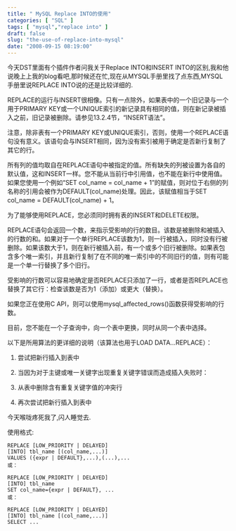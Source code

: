 ```yaml
---
title: " MySQL Replace INTO的使用"
categories: [ "SQL" ]
tags: [ "mysql","replace into" ]
draft: false
slug: "the-use-of-replace-into-mysql"
date: "2008-09-15 08:19:00"
---
```


今天DST里面有个插件作者问我关于Replace INTO和INSERT INTO的区别,我和他说晚上上我的blog看吧,那时候还在忙,现在从MYSQL手册里找了点东西,MYSQL手册里说REPLACE INTO说的还是比较详细的.

REPLACE的运行与INSERT很相像。只有一点除外，如果表中的一个旧记录与一个用于PRIMARY KEY或一个UNIQUE索引的新记录具有相同的值，则在新记录被插入之前，旧记录被删除。请参见13.2.4节，“INSERT语法”。

注意，除非表有一个PRIMARY KEY或UNIQUE索引，否则，使用一个REPLACE语句没有意义。该语句会与INSERT相同，因为没有索引被用于确定是否新行复制了其它的行。

所有列的值均取自在REPLACE语句中被指定的值。所有缺失的列被设置为各自的默认值，这和INSERT一样。您不能从当前行中引用值，也不能在新行中使用值。如果您使用一个例如“SET col_name = col_name + 1”的赋值，则对位于右侧的列名称的引用会被作为DEFAULT(col_name)处理。因此，该赋值相当于SET col_name = DEFAULT(col_name) + 1。

为了能够使用REPLACE，您必须同时拥有表的INSERT和DELETE权限。


<!--more-->


REPLACE语句会返回一个数，来指示受影响的行的数目。该数是被删除和被插入的行数的和。如果对于一个单行REPLACE该数为1，则一行被插入，同时没有行被删除。如果该数大于1，则在新行被插入前，有一个或多个旧行被删除。如果表包含多个唯一索引，并且新行复制了在不同的唯一索引中的不同旧行的值，则有可能是一个单一行替换了多个旧行。

受影响的行数可以容易地确定是否REPLACE只添加了一行，或者是否REPLACE也替换了其它行：检查该数是否为1（添加）或更大（替换）。

如果您正在使用C API，则可以使用mysql_affected_rows()函数获得受影响的行数。

目前，您不能在一个子查询中，向一个表中更换，同时从同一个表中选择。

以下是所用算法的更详细的说明（该算法也用于LOAD DATA...REPLACE）：

1. 尝试把新行插入到表中

2. 当因为对于主键或唯一关键字出现重复关键字错误而造成插入失败时：

3. 从表中删除含有重复关键字值的冲突行

4. 再次尝试把新行插入到表中

今天喉咙疼死我了,闪人睡觉去.

使用格式:

    REPLACE [LOW_PRIORITY | DELAYED]
    [INTO] tbl_name [(col_name,...)]
    VALUES ({expr | DEFAULT},...),(...),...
    或：

    REPLACE [LOW_PRIORITY | DELAYED]
    [INTO] tbl_name
    SET col_name={expr | DEFAULT}, ...
    或：

    REPLACE [LOW_PRIORITY | DELAYED]
    [INTO] tbl_name [(col_name,...)]
    SELECT ...

